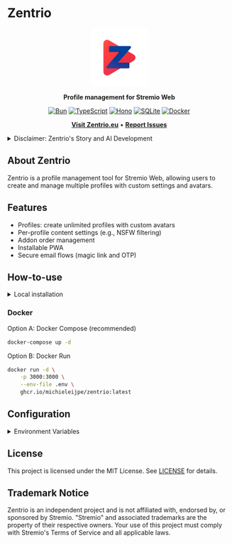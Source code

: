# Zentrio

<div align="center">
  <img src="app/src/static/logo/icon-512.png" alt="Zentrio Icon" width="128" height="128" />

  <strong>Profile management for Stremio Web</strong>

  <a href="https://bun.sh"><img src="https://img.shields.io/badge/Bun-000000?style=for-the-badge&logo=bun&logoColor=white" alt="Bun"></a>
  <a href="https://www.typescriptlang.org/"><img src="https://img.shields.io/badge/TypeScript-3178C6?style=for-the-badge&logo=typescript&logoColor=white" alt="TypeScript"></a>
  <a href="https://hono.dev/"><img src="https://img.shields.io/badge/Hono-FF6A00?style=for-the-badge&logo=hono&logoColor=white" alt="Hono"></a>
  <a href="https://www.sqlite.org/"><img src="https://img.shields.io/badge/SQLite-07405E?style=for-the-badge&logo=sqlite&logoColor=white" alt="SQLite"></a>
  <a href="https://www.docker.com/"><img src="https://img.shields.io/badge/Docker-2496ED?style=for-the-badge&logo=docker&logoColor=white" alt="Docker"></a>

  <a href="https://zentrio.eu"><strong>Visit Zentrio.eu</strong></a> •
  <a href="https://github.com/MichielEijpe/Zentrio/issues"><strong>Report Issues</strong></a>
</div>

<details>
<summary>Disclaimer: Zentrio's Story and AI Development</summary>

Zentrio is primarily an AI-coded project. Almost all of its codebase was generated with the assistance of AI models, demonstrating the potential of artificial intelligence in software development.

This project aims to provide profile management capabilities for Stremio Web, allowing users to create and manage multiple profiles with custom settings and avatars.

While in pre-alpha stage, Zentrio represents an innovative approach to building applications using AI tools for development.
</details>

## About Zentrio

Zentrio is a profile management tool for Stremio Web, allowing users to create and manage multiple profiles with custom settings and avatars.

## Features

-   Profiles: create unlimited profiles with custom avatars
-   Per-profile content settings (e.g., NSFW filtering)
-   Addon order management
-   Installable PWA
-   Secure email flows (magic link and OTP)

## How-to-use

<details>
<summary>Local installation</summary>

Prerequisites:

-   Bun 1.x (https://bun.sh)
-   Git

Setup:

```bash
# Clone and configure environment
git clone https://github.com/MichielEijpe/Zentrio.git
cd Zentrio
cp .env.example .env
# Edit .env (see "Configuration" below)

# Install and run the app
cd app
bun install
bun run dev          # hot reload
# or: bun run src/index.ts
```
</details>

### Docker
Option A: Docker Compose (recommended)

```bash
docker-compose up -d
```

Option B: Docker Run

```bash
docker run -d \
    -p 3000:3000 \
    --env-file .env \
    ghcr.io/michieleijpe/zentrio:latest
```
## Configuration

<details>
<summary>Environment Variables</summary>

| Variable | Description | Default |
|---|---|---|
| DATABASE\_URL | URL for the SQLite database. | ./data/zentrio.db |
| AUTH\_SECRET | Secret key for authentication.  | your-super-secret-auth-key-change-this-in-production |
| ENCRYPTION\_KEY | Secret key for encryption. | your-super-secret-encryption-key-change-this-in-production |
| PORT | Port the server listens on. | 3000 |
| NODE\_ENV | Environment the server is running in. | production |
| APP\_URL | URL of the application. | http://localhost:3000 |
| EMAIL\_HOST | Hostname of the SMTP server. | smtp.gmail.com |
| EMAIL\_PORT | Port of the SMTP server. | 587 |
| EMAIL\_SECURE | Whether the SMTP connection is secure. | false |
| EMAIL\_USER | Username for the SMTP server. | your-email@gmail.com |
| EMAIL\_PASS | Password for the SMTP server. | your-app-password |
| EMAIL\_FROM | Email address to send emails from. | noreply@zentrio.app |
| RATE\_LIMIT\_WINDOW\_MS | Time window for rate limiting in milliseconds. | 900000 |
| RATE\_LIMIT\_LIMIT | Maximum number of requests per IP in the rate limiting window. | 100 |
| PROXY\_LOGS | Controls the request/proxy logger middleware. | true |
| STREMIO\_LOGS | Controls verbose logs for the /stremio route. | false |

</details>

## License

This project is licensed under the MIT License. See [LICENSE](LICENSE) for details.

## Trademark Notice

Zentrio is an independent project and is not affiliated with, endorsed by, or sponsored by Stremio. "Stremio" and associated trademarks are the property of their respective owners. Your use of this project must comply with Stremio's Terms of Service and all applicable laws.
